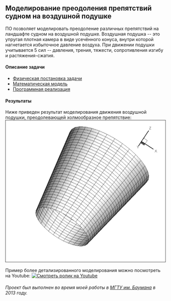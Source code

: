 ## Моделирование преодоления препятствий судном на воздушной подушке
ПО позволяет моделировать преодоление различных препятствий на ландшафте судном на воздушной подушке. Воздушная подушка -- это упругая плотная камера в виде усечённого конуса, внутри которой нагнетается избыточное давление воздуха. При движении подушки учитывается 5 сил -- давления, трения, тяжести, сопротивления изгибу и растяжения-сжатия. 
#### Описание задачи
- [Физическая постановка задачи](Docs/Физическая%20Постановка.pdf)
- [Mатематическая модель](Docs/Математическая%20модель.pdf)
- [Программная реализация](Docs/Программная%20реализация.pdf)

#### Результаты
Ниже приведен результат моделирования движения воздушной подушки, преодолевающей холмообразное препятствие:
![Смотреть ](Results/gif/01.gif)

Пример более детализированного моделирования можно посмотреть на Youtube:
[![Смотреть ролик на Youtube](https://img.youtube.com/vi/WNTJe_GrTFg/0.jpg)](https://www.youtube.com/watch?v=WNTJe_GrTFg)

###### Проект был выполнен во время моей работы в [МГТУ им. Баумана](https://bmstu.ru/) в 2013 году.
